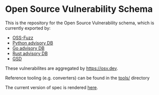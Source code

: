 # Open Source Vulnerability Schema 

This is the repository for the Open Source Vulnerability schema, which is currently exported by:
- [OSS-Fuzz](https://github.com/google/oss-fuzz-vulns)
- [Python advisory DB](https://github.com/pypa/advisory-db)
- [Go advisory DB](https://github.com/golang/vulndb)
- [Rust advisory DB](https://github.com/RustSec/advisory-db)
- [GSD](https://github.com/cloudsecurityalliance/gsd-database)

These vulnerabilites are aggregated by https://osv.dev.

Reference tooling (e.g. converters) can be found in the [tools/](tools) directory

The current version of spec is rendered [here](https://ossf.github.io/osv-schema/).
